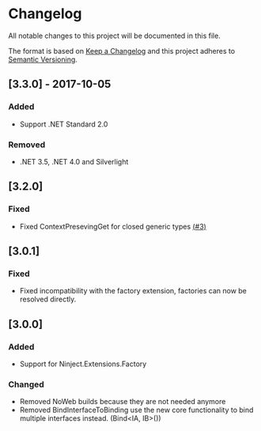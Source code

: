 # Changelog
All notable changes to this project will be documented in this file.

The format is based on [Keep a Changelog](http://keepachangelog.com/en/1.0.0/)
and this project adheres to [Semantic Versioning](http://semver.org/spec/v2.0.0.html).

## [3.3.0] - 2017-10-05

### Added
 - Support .NET Standard 2.0

### Removed
 - .NET 3.5, .NET 4.0 and Silverlight

## [3.2.0]

### Fixed
 - Fixed ContextPresevingGet for closed generic types [(#3)](https://github.com/ninject/Ninject.Extensions.ContextPreservation/issues/3)

## [3.0.1]

### Fixed
 - Fixed incompatibility with the factory extension, factories can now be resolved directly.

## [3.0.0]

### Added
 - Support for Ninject.Extensions.Factory

### Changed
 - Removed NoWeb builds because they are not needed anymore
 - Removed BindInterfaceToBinding use the new core functionality to bind multiple interfaces instead. (Bind<IA, IB>())
